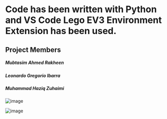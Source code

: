# Code has been written with Python and VS Code Lego EV3 Environment Extension has been used.
## Project Members
##### Mubtasim Ahmed Rakheen
##### Leonardo Gregorio Ibarra
##### Muhammad Haziq Zuhaimi

![image](https://github.com/Mrakheen/Autonomous-Robotics/assets/53326887/8f12e09c-fa8f-4e34-ae67-fb40eff5887c)

![image](https://github.com/Mrakheen/Autonomous-Robotics/assets/53326887/20fd0da2-b41f-4231-930e-ed6d3c48b51f)



